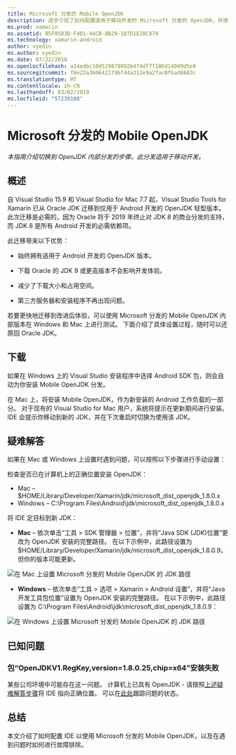 ```yaml
---
title: Microsoft 分发的 Mobile OpenJDK
description: 逐步介绍了如何配置适用于移动开发的 Microsoft 分发的 OpenJDK，并进行疑难解答。
ms.prod: xamarin
ms.assetid: B5F8503D-F4D1-44CB-8B29-187D1E20C979
ms.technology: xamarin-android
author: vyedin
ms.author: vyedin
ms.date: 07/22/2018
ms.openlocfilehash: a24edbc10d529878092b474df7f186d14049d5e0
ms.sourcegitcommit: f8e22a3b0642179bf44a312e9a2fac0fbad8683c
ms.translationtype: HT
ms.contentlocale: zh-CN
ms.lasthandoff: 03/02/2019
ms.locfileid: "57239108"
---
```

# <a name="microsofts-mobile-openjdk-distribution"></a>Microsoft 分发的 Mobile OpenJDK

_本指南介绍切换到 OpenJDK 内部分发的步骤。此分发适用于移动开发。_

## <a name="overview"></a>概述

自 Visual Studio 15.9 和 Visual Studio for Mac 7.7 起，Visual Studio Tools for Xamarin 已从 Oracle JDK 迁移到仅用于 Android 开发的 OpenJDK 轻型版本。 此次迁移是必需的，因为 Oracle 将于 2019 年终止对 JDK 8 的商业分发的支持，而 JDK 8 是所有 Android 开发的必需依赖项。

此迁移带来以下优势：

- 始终拥有适用于 Android 开发的 OpenJDK 版本。

- 下载 Oracle 的 JDK 9 或更高版本不会影响开发体验。

- 减少了下载大小和占用空间。

- 第三方服务器和安装程序不再出现问题。

若要更快地迁移到改进后体验，可以使用 Microsoft 分发的 Mobile OpenJDK 内部版本在 Windows 和 Mac 上进行测试。 下面介绍了具体设置过程，随时可以还原回 Oracle JDK。

## <a name="download"></a>下载

如果在 Windows 上的 Visual Studio 安装程序中选择 Android SDK 包，则会自动为你安装 Mobile OpenJDK 分发。

在 Mac 上，将安装 Mobile OpenJDK，作为新安装的 Android 工作负载的一部分。 对于现有的 Visual Studio for Mac 用户，系统将提示在更新期间进行安装。 IDE 会提示你移动到新的 JDK，并在下次重启时切换为使用该 JDK。

## <a name="troubleshooting"></a>疑难解答

如果在 Mac 或 Windows 上设置时遇到问题，可以按照以下步骤进行手动设置：

检查是否已在计算机上的正确位置安装 OpenJDK：

- Mac &ndash; $HOME/Library/Developer/Xamarin/jdk/microsoft_dist_openjdk_1.8.0.x
- Windows &ndash; C:\\Program Files\\Android\\jdk\\microsoft_dist_openjdk_1.8.0.x

将 IDE 定目标到新 JDK：

- **Mac** &ndash; 依次单击“工具 > SDK 管理器 > 位置”，并将“Java SDK (JDK)位置”更改为 OpenJDK 安装的完整路径。 在以下示例中，此路径设置为 $HOME/Library/Developer/Xamarin/jdk/microsoft_dist_openjdk_1.8.0.9，但你的版本可能更新。

![在 Mac 上设置 Microsoft 分发的 Mobile OpenJDK 的 JDK 路径](openjdk-images/vsm.png)

- **Windows** &ndash; 依次单击“工具 > 选项 > Xamarin > Android 设置”，并将“Java 开发工具包位置”设置为 OpenJDK 安装的完整路径。 在以下示例中，此路径设置为 C:\\Program Files\\Android\\jdk\\microsoft_dist_openjdk_1.8.0.9：

![在 Windows 上设置 Microsoft 分发的 Mobile OpenJDK 的 JDK 路径](openjdk-images/vs.png)

## <a name="known-issues"></a>已知问题

### <a name="package-openjdkv1regkeyversion18025chipx64-failed-to-install"></a>包“OpenJDKV1.RegKey,version=1.8.0.25,chip=x64”安装失败

某些公司环境中可能存在这一问题。 计算机上已具有 OpenJDK - 请按照[上述疑难解答步骤](#troubleshooting)将 IDE 指向正确位置。 可以在[此处](https://developercommunity.visualstudio.com/content/problem/382549/packageidopenjdkv1regkeypackageactioninstallreturn.html)跟踪问题的状态。

## <a name="summary"></a>总结

本文介绍了如何配置 IDE 以使用 Microsoft 分发的 Mobile OpenJDK，以及在遇到问题时如何进行故障排除。
